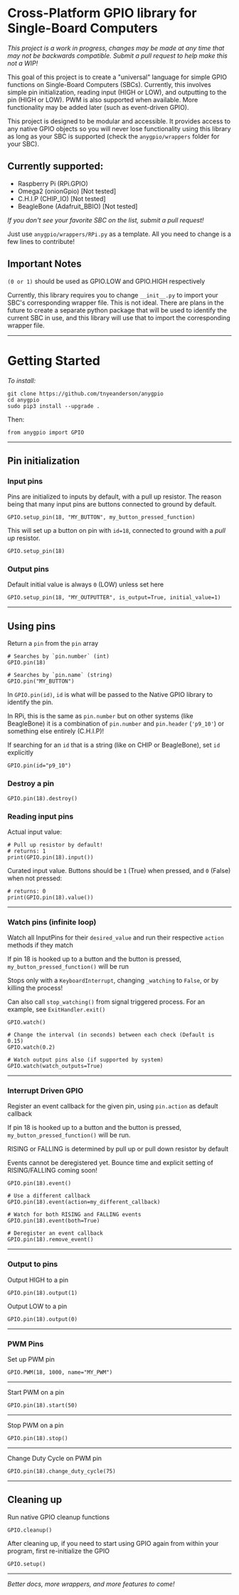 # Cross-Platform GPIO library for Single-Board Computers

*This project is a work in progress, changes may be made at any time that may not be backwards compatible. Submit a pull request to help make this not a WIP!*

This goal of this project is to create a "universal"
language for simple GPIO functions on Single-Board Computers (SBCs). Currently, this involves simple pin initialization, reading input (HIGH or LOW), and outputting to the pin (HIGH or LOW). PWM is also supported when available. More functionality may be added later (such as event-driven GPIO).

This project is designed to be modular and accessible. It provides access to any native GPIO objects so you will never lose functionality using this library as long as your SBC is supported (check the `anygpio/wrappers` folder for your SBC).

## Currently supported:

* Raspberry Pi (RPi.GPIO)
* Omega2 (onionGpio) [Not tested]
* C.H.I.P (CHIP_IO) [Not tested]
* BeagleBone (Adafruit_BBIO) [Not tested]

*If you don't see your favorite SBC on the list, submit a pull request!*

Just use `anygpio/wrappers/RPi.py` as a template. All you need to change is a few lines to contribute!

## Important Notes

`(0 or 1)` should be used as GPIO.LOW and GPIO.HIGH respectively

Currently, this library requires you to change `__init__.py` to import your SBC's corresponding wrapper file. This is not ideal. There are plans in the future to create a separate python package that will be used to identify the current SBC in use, and this library will use that to import the corresponding wrapper file.

---

# Getting Started

*To install:*
```
git clone https://github.com/tnyeanderson/anygpio
cd anygpio
sudo pip3 install --upgrade .
```

Then:

```
from anygpio import GPIO
```

---

## Pin initialization

### Input pins

Pins are initialized to inputs by default, with a pull up resistor. The reason being that many input pins are buttons connected to ground by default.
```
GPIO.setup_pin(18, "MY_BUTTON", my_button_pressed_function)
```

This will set up a button on pin with `id=18`, connected to ground with a *pull up* resistor.
```
GPIO.setup_pin(18)
```

### Output pins

Default initial value is always `0` (LOW) unless set here
```
GPIO.setup_pin(18, "MY_OUTPUTTER", is_output=True, initial_value=1)
```

---

## Using pins

Return a `pin` from the `pin` array
```
# Searches by `pin.number` (int)
GPIO.pin(18)

# Searches by `pin.name` (string)
GPIO.pin("MY_BUTTON")
```

In `GPIO.pin(id)`, `id` is what will be passed to the Native GPIO library to identify the pin.

In RPi, this is the same as `pin.number` but on other systems (like BeagleBone) it is a combination of `pin.number` and `pin.header` (`'p9_10'`) or something else entirely (C.H.I.P)!

If searching for an `id` that is a string (like on CHIP or BeagleBone), set `id` explicitly
```
GPIO.pin(id="p9_10")
```

### Destroy a pin
```
GPIO.pin(18).destroy()
```

### Reading input pins

Actual input value:
```
# Pull up resistor by default!
# returns: 1
print(GPIO.pin(18).input())
```

Curated input value. Buttons should be `1` (True) when pressed, and `0` (False) when not pressed:
```
# returns: 0
print(GPIO.pin(18).value())
```

---

### Watch pins (infinite loop)

Watch all InputPins for their `desired_value` and run their respective `action` methods if they match

If pin 18 is hooked up to a button and the button is pressed, `my_button_pressed_function()` will be run

Stops only with a `KeyboardInterrupt`, changing `_watching` to `False`,
	or by killing the process!

Can also call `stop_watching()` from signal triggered process. For an example, see `ExitHandler.exit()`
```
GPIO.watch()

# Change the interval (in seconds) between each check (Default is 0.15)
GPIO.watch(0.2)

# Watch output pins also (if supported by system)
GPIO.watch(watch_outputs=True)
```

---

### Interrupt Driven GPIO

Register an event callback for the given pin, using `pin.action` as default callback

If pin 18 is hooked up to a button and the button is pressed, `my_button_pressed_function()` will be run.

RISING or FALLING is determined by pull up or pull down resistor by default

Events cannot be deregistered yet. Bounce time and explicit setting of RISING/FALLING coming soon!

```
GPIO.pin(18).event()

# Use a different callback
GPIO.pin(18).event(action=my_different_callback)

# Watch for both RISING and FALLING events
GPIO.pin(18).event(both=True)

# Deregister an event callback
GPIO.pin(18).remove_event()
```

---

### Output to pins

Output HIGH to a pin
```
GPIO.pin(18).output(1)
```

Output LOW to a pin
```
GPIO.pin(18).output(0)
```


---

### PWM Pins

Set up PWM pin
```
GPIO.PWM(18, 1000, name="MY_PWM")
```

---

Start PWM on a pin
```
GPIO.pin(18).start(50)
```

---

Stop PWM on a pin
```
GPIO.pin(18).stop()
```

---

Change Duty Cycle on PWM pin
```
GPIO.pin(18).change_duty_cycle(75)
```

---

## Cleaning up

Run native GPIO cleanup functions
```
GPIO.cleanup()
```

After cleaning up, if you need to start using GPIO again from within your program, first re-initialize the GPIO
```
GPIO.setup()
```

---

*Better docs, more wrappers, and more features to come!*
